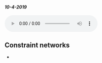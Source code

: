 #### _10-4-2019_
<audio controls>
  <source src="/Audio/450-10-4-2019.mp3" type="audio/mpeg">
Your browser does not support the audio element.</audio>

## Constraint networks
* 